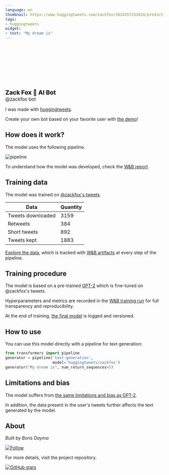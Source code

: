```yaml
---
language: en
thumbnail: https://www.huggingtweets.com/zackfox/1614157233424/predictions.png
tags:
- huggingtweets
widget:
- text: "My dream is"
---
```


<div>
<div style="width: 132px; height:132px; border-radius: 50%; background-size: cover; background-image: url('https://pbs.twimg.com/profile_images/1339876988941553665/6t5kM6LU_400x400.jpg')">
</div>
<div style="margin-top: 8px; font-size: 19px; font-weight: 800">Zack Fox 🤖 AI Bot </div>
<div style="font-size: 15px">@zackfox bot</div>
</div>

I was made with [huggingtweets](https://github.com/borisdayma/huggingtweets).

Create your own bot based on your favorite user with [the demo](https://colab.research.google.com/github/borisdayma/huggingtweets/blob/master/huggingtweets-demo.ipynb)!

## How does it work?

The model uses the following pipeline.

![pipeline](https://github.com/borisdayma/huggingtweets/blob/master/img/pipeline.png?raw=true)

To understand how the model was developed, check the [W&B report](https://app.wandb.ai/wandb/huggingtweets/reports/HuggingTweets-Train-a-model-to-generate-tweets--VmlldzoxMTY5MjI).

## Training data

The model was trained on [@zackfox's tweets](https://twitter.com/zackfox).

| Data | Quantity |
| --- | --- |
| Tweets downloaded | 3159 |
| Retweets | 384 |
| Short tweets | 892 |
| Tweets kept | 1883 |

[Explore the data](https://wandb.ai/wandb/huggingtweets/runs/3sm6cmyd/artifacts), which is tracked with [W&B artifacts](https://docs.wandb.com/artifacts) at every step of the pipeline.

## Training procedure

The model is based on a pre-trained [GPT-2](https://huggingface.co/gpt2) which is fine-tuned on @zackfox's tweets.

Hyperparameters and metrics are recorded in the [W&B training run](https://wandb.ai/wandb/huggingtweets/runs/2qyn5ajb) for full transparency and reproducibility.

At the end of training, [the final model](https://wandb.ai/wandb/huggingtweets/runs/2qyn5ajb/artifacts) is logged and versioned.

## How to use

You can use this model directly with a pipeline for text generation:

```python
from transformers import pipeline
generator = pipeline('text-generation',
                     model='huggingtweets/zackfox')
generator("My dream is", num_return_sequences=5)
```

## Limitations and bias

The model suffers from [the same limitations and bias as GPT-2](https://huggingface.co/gpt2#limitations-and-bias).

In addition, the data present in the user's tweets further affects the text generated by the model.

## About

*Built by Boris Dayma*

[![Follow](https://img.shields.io/twitter/follow/borisdayma?style=social)](https://twitter.com/intent/follow?screen_name=borisdayma)

For more details, visit the project repository.

[![GitHub stars](https://img.shields.io/github/stars/borisdayma/huggingtweets?style=social)](https://github.com/borisdayma/huggingtweets)
